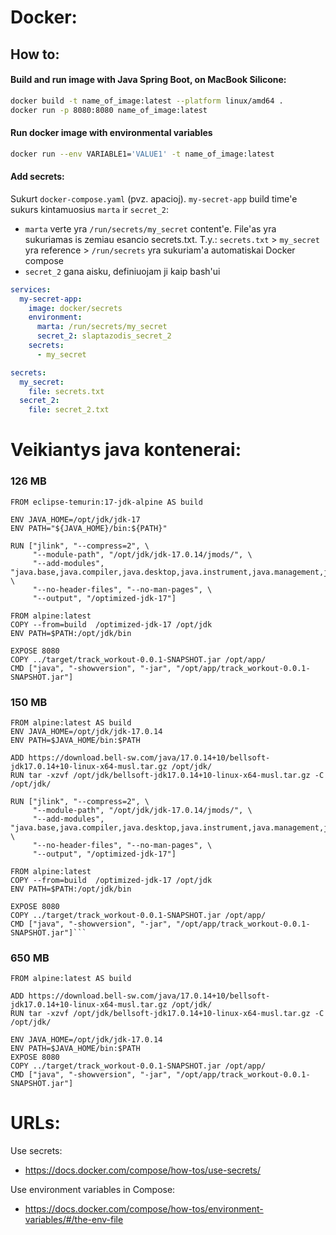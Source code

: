 # Docker:

## How to:

#### Build and run image with Java Spring Boot, on MacBook Silicone:

```bash
docker build -t name_of_image:latest --platform linux/amd64 .
docker run -p 8080:8080 name_of_image:latest
```

#### Run docker image with environmental variables

```bash
docker run --env VARIABLE1='VALUE1' -t name_of_image:latest
```

#### Add secrets:

Sukurt `docker-compose.yaml` (pvz. apacioj). `my-secret-app` build time'e sukurs kintamuosius `marta` ir `secret_2`:
- `marta` verte yra `/run/secrets/my_secret` content'e. File'as yra sukuriamas is zemiau esancio secrets.txt. T.y.: `secrets.txt` > `my_secret` yra reference > `/run/secrets` yra sukuriam'a automatiskai Docker compose
- `secret_2` gana aisku, definiuojam ji kaip bash'ui

```yaml
services:
  my-secret-app:
    image: docker/secrets
    environment:
      marta: /run/secrets/my_secret
      secret_2: slaptazodis_secret_2
    secrets:
      - my_secret

secrets:
  my_secret:
    file: secrets.txt
  secret_2:
    file: secret_2.txt
```

# Veikiantys java kontenerai:

### 126 MB

```
FROM eclipse-temurin:17-jdk-alpine AS build

ENV JAVA_HOME=/opt/jdk/jdk-17
ENV PATH="${JAVA_HOME}/bin:${PATH}"

RUN ["jlink", "--compress=2", \
     "--module-path", "/opt/jdk/jdk-17.0.14/jmods/", \
     "--add-modules", "java.base,java.compiler,java.desktop,java.instrument,java.management,java.naming,java.net.http,java.prefs,java.rmi,java.scripting,java.security.jgss,java.sql,jdk.jfr,jdk.unsupported", \
     "--no-header-files", "--no-man-pages", \
     "--output", "/optimized-jdk-17"]

FROM alpine:latest
COPY --from=build  /optimized-jdk-17 /opt/jdk
ENV PATH=$PATH:/opt/jdk/bin

EXPOSE 8080
COPY ../target/track_workout-0.0.1-SNAPSHOT.jar /opt/app/
CMD ["java", "-showversion", "-jar", "/opt/app/track_workout-0.0.1-SNAPSHOT.jar"]
```

### 150 MB

```
FROM alpine:latest AS build
ENV JAVA_HOME=/opt/jdk/jdk-17.0.14
ENV PATH=$JAVA_HOME/bin:$PATH

ADD https://download.bell-sw.com/java/17.0.14+10/bellsoft-jdk17.0.14+10-linux-x64-musl.tar.gz /opt/jdk/
RUN tar -xzvf /opt/jdk/bellsoft-jdk17.0.14+10-linux-x64-musl.tar.gz -C /opt/jdk/

RUN ["jlink", "--compress=2", \
     "--module-path", "/opt/jdk/jdk-17.0.14/jmods/", \
     "--add-modules", "java.base,java.compiler,java.desktop,java.instrument,java.management,java.naming,java.net.http,java.prefs,java.rmi,java.scripting,java.security.jgss,java.sql,jdk.jfr,jdk.unsupported", \
     "--no-header-files", "--no-man-pages", \
     "--output", "/optimized-jdk-17"]

FROM alpine:latest
COPY --from=build  /optimized-jdk-17 /opt/jdk
ENV PATH=$PATH:/opt/jdk/bin

EXPOSE 8080
COPY ../target/track_workout-0.0.1-SNAPSHOT.jar /opt/app/
CMD ["java", "-showversion", "-jar", "/opt/app/track_workout-0.0.1-SNAPSHOT.jar"]```
```

### 650 MB

```
FROM alpine:latest AS build

ADD https://download.bell-sw.com/java/17.0.14+10/bellsoft-jdk17.0.14+10-linux-x64-musl.tar.gz /opt/jdk/
RUN tar -xzvf /opt/jdk/bellsoft-jdk17.0.14+10-linux-x64-musl.tar.gz -C /opt/jdk/

ENV JAVA_HOME=/opt/jdk/jdk-17.0.14
ENV PATH=$JAVA_HOME/bin:$PATH
EXPOSE 8080
COPY ../target/track_workout-0.0.1-SNAPSHOT.jar /opt/app/
CMD ["java", "-showversion", "-jar", "/opt/app/track_workout-0.0.1-SNAPSHOT.jar"]
```

# URLs:
Use secrets:
- https://docs.docker.com/compose/how-tos/use-secrets/

Use environment variables in Compose:
- https://docs.docker.com/compose/how-tos/environment-variables/#/the-env-file
